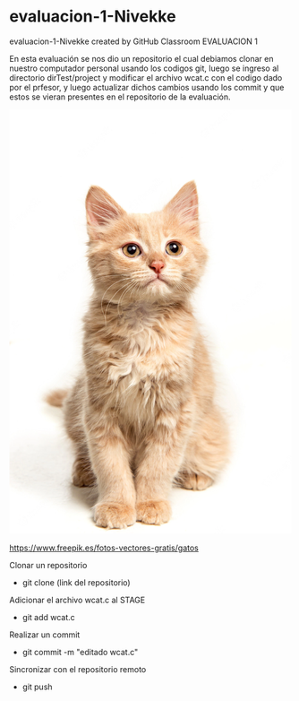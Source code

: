 # evaluacion-1-Nivekke
evaluacion-1-Nivekke created by GitHub Classroom
EVALUACION 1

En esta evaluación se nos dio un repositorio el cual debiamos 
clonar en nuestro computador personal usando los codigos git, luego 
se ingreso al directorio dirTest/project y modificar el archivo wcat.c con 
el codigo dado por el prfesor, y luego actualizar dichos cambios usando 
los commit y que estos se vieran presentes en el repositorio de la evaluación.

![Image text](https://github.com/hacUPB/evaluacion-1-Nivekke/blob/main/dirTest/project/Gato.webp)

https://www.freepik.es/fotos-vectores-gratis/gatos

Clonar un repositorio 
- git clone (link del repositorio)

Adicionar el archivo wcat.c al STAGE
- git add wcat.c

Realizar un commit
- git commit -m "editado wcat.c"

Sincronizar con el repositorio remoto
- git push

